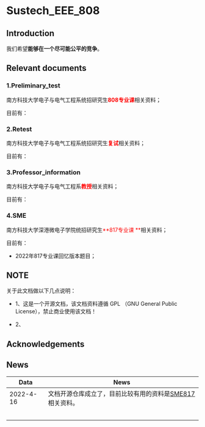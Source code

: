 # Sustech_EEE_808

## Introduction

我们希望**能够在一个尽可能公平的竞争**。

## Relevant documents

### 1.Preliminary_test

南方科技大学电子与电气工程系统招研究生<font color=red>**808专业课**</font>相关资料；

目前有： 

### 2.Retest

南方科技大学电子与电气工程系统招研究生<font color=red>**复试**</font>相关资料；

目前有：

### 3.Professor_information

南方科技大学电子与电气工程系<font color=red>**教授**</font>相关资料；

目前有：

### 4.SME

南方科技大学深港微电子学院统招研究生<font color=red>**817专业课 **</font>相关资料；

目前有：

- 2022年817专业课回忆版本题目；

## NOTE

关于此文档做以下几点说明：

- 1、这是一个开源文档，该文档资料遵循 GPL （GNU General Public License），禁止商业使用该文档！

- 2、

## Acknowledgements

## News

| Data      | News                                                         |
| --------- | ------------------------------------------------------------ |
| 2022-4-16 | 文档开源仓库成立了，目前比较有用的资料是[SME817](https://github.com/GRF-Sunomikp31/Sustech_EEE_808/tree/main/SME)相关资料。 |
|           |                                                              |
|           |                                                              |
|           |                                                              |
|           |                                                              |
|           |                                                              |

